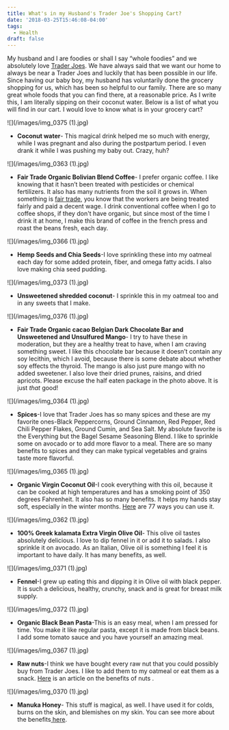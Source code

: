 ```yaml
---
title: What's in my Husband's Trader Joe's Shopping Cart?
date: '2018-03-25T15:46:08-04:00'
tags:
  - Health
draft: false
---
```

My husband and I are foodies or shall I say “whole foodies” and we absolutely love [Trader Joes](https://www.traderjoes.com/). We have always said that we want our home to always be near a Trader Joes  and luckily that has been possible in our life. Since having our baby boy, my husband has voluntarily done the grocery shopping for us, which has been so helpful to our family. There are so many great whole foods that you can find there, at a reasonable price. As I write this, I am literally sipping on their coconut water. Below is a list of what you will find in our cart. I would love to know what is in your grocery cart?

![](/images/img_0375 (1).jpg)

* **Coconut water**- This magical drink helped me so much with energy, while I was pregnant and also during the postpartum period. I even drank it while I was pushing my baby out. Crazy, huh?

![](/images/img_0363 (1).jpg)

* **Fair Trade Organic Bolivian Blend Coffee**- I prefer organic coffee. I like knowing that it hasn’t been treated with pesticides or chemical fertilizers. It also has many nutrients from the soil it grows in. When something is [fair trade](https://www.fairtradecertified.org/), you know that the workers are being treated fairly and paid a decent wage. I drink conventional coffee when I go to coffee shops, if they don't have organic, but since most of the time I drink it at home, I make this brand of coffee in the french press and roast the beans fresh, each day. 

![](/images/img_0366 (1).jpg)

* **Hemp Seeds and Chia Seeds**-I love sprinkling these into my oatmeal each day for some added protein, fiber, and omega fatty acids. I also love making chia seed pudding.

![](/images/img_0373 (1).jpg)

* **Unsweetened shredded coconut**- I sprinkle this in my oatmeal too and in any sweets that I make.

![](/images/img_0376 (1).jpg)

* **Fair Trade Organic cacao Belgian Dark Chocolate Bar and Unsweetened and Unsulfured Mango**- I try to have these in moderation, but they are a healthy treat to have, when I am craving something sweet. I like this chocolate bar because it doesn’t contain any soy lecithin, which I avoid, because there is some debate about whether soy effects the thyroid. The mango is also just pure mango with no added sweetener. I also love their dried prunes, raisins, and dried apricots. Please excuse the half eaten package in the photo above. It is just _that_ good!

![](/images/img_0364 (1).jpg)

* **Spices**-I love that Trader Joes has so many spices and these are my favorite ones-Black Peppercorns, Ground Cinnamon, Red Pepper, Red Chili Pepper Flakes, Ground Cumin, and Sea Salt. My absolute favorite is the Everything but the Bagel Sesame Seasoning Blend. I like to sprinkle some on avocado or to add more flavor to a meal. There are so many benefits to spices and they can make typical vegetables and grains taste more flavorful.

![](/images/img_0365 (1).jpg)

* **Organic Virgin Coconut Oil**-I cook everything with this oil, because it can be cooked at high temperatures and has a smoking point of 350 degrees Fahrenheit. It also has so many benefits. It helps my hands stay soft, especially in the winter months. [Here](https://draxe.com/coconut-oil-uses/) are 77 ways you can use it. 

![](/images/img_0362 (1).jpg)

* **100% Greek kalamata Extra Virgin Olive Oil**- This olive oil tastes absolutely delicious. I love to dip fennel in it or add it to salads. I also sprinkle it on avocado. As an Italian, Olive oil is something I feel it is important to have daily. It has many benefits, as well.

![](/images/img_0371 (1).jpg)

* **Fennel**-I grew up eating this and dipping it in Olive oil with black pepper. It is such a delicious, healthy, crunchy, snack and is great for breast milk supply. 

![](/images/img_0372 (1).jpg)

* **Organic Black Bean Pasta**-This is an easy meal, when I am pressed for time. You make it like regular pasta, except it is made from black beans. I add some tomato sauce and you have yourself an amazing meal.

![](/images/img_0367 (1).jpg)

* **Raw nuts**-I think we have bought every raw nut that you could possibly buy from Trader Joes. I like to add them to my oatmeal or eat them as a snack. [Here](https://articles.mercola.com/sites/articles/archive/2015/10/19/best-nuts-seeds.aspx) is an article on the benefits of nuts .

![](/images/img_0370 (1).jpg)

* **Manuka Honey**- This stuff is magical, as well. I have used it for colds, burns on the skin, and blemishes on my skin. You can see more about the benefits[ here](https://draxe.com/manuka-honey-benefits-uses/.).
